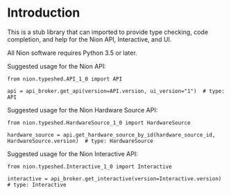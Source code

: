 Introduction
============
This is a stub library that can imported to provide type checking, code completion, and
help for the Nion API, Interactive, and UI.

All Nion software requires Python 3.5 or later.

Suggested usage for the Nion API:

```
from nion.typeshed.API_1_0 import API

api = api_broker.get_api(version=API.version, ui_version="1")  # type: API
```

Suggested usage for the Nion Hardware Source API:

```
from nion.typeshed.HardwareSource_1_0 import HardwareSource

hardware_source = api.get_hardware_source_by_id(hardware_source_id, HardwareSource.version)  # type: HardwareSource
```

Suggested usage for the Nion Interactive API:

```
from nion.typeshed.Interactive_1_0 import Interactive

interactive = api_broker.get_interactive(version=Interactive.version)  # type: Interactive
```
